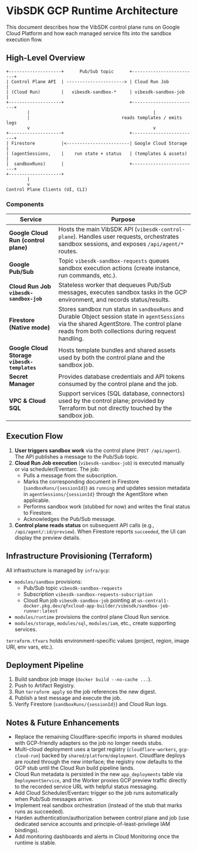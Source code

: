 # VibSDK GCP Runtime Architecture

This document describes how the VibSDK control plane runs on Google Cloud Platform and how each managed service fits into the sandbox execution flow.

## High-Level Overview

```
+--------------------+      Pub/Sub topic      +-------------------------+
| Control Plane API  | ----------------------> | Cloud Run Job           |
| (Cloud Run)        |   vibesdk-sandbox-*     | vibesdk-sandbox-job     |
+--------------------+                         +-------------------------+
        |                                               |
        |                                   reads templates / emits logs
        v                                               v
+--------------------+                         +-------------------------+
| Firestore          |<------------------------| Google Cloud Storage    |
| (agentSessions,    |    run state + status   | (templates & assets)    |
|  sandboxRuns)      |                         +-------------------------+
+--------------------+
        |
        v
Control Plane Clients (UI, CLI)
```

### Components

| Service | Purpose |
|---------|---------|
| **Google Cloud Run (control plane)** | Hosts the main VibSDK API (`vibesdk-control-plane`). Handles user requests, orchestrates sandbox sessions, and exposes `/api/agent/*` routes. |
| **Google Pub/Sub** | Topic `vibesdk-sandbox-requests` queues sandbox execution actions (create instance, run commands, etc.). |
| **Cloud Run Job `vibesdk-sandbox-job`** | Stateless worker that dequeues Pub/Sub messages, executes sandbox tasks in the GCP environment, and records status/results. |
| **Firestore (Native mode)** | Stores sandbox run status in `sandboxRuns` and Durable Object session state in `agentSessions` via the shared AgentStore. The control plane reads from both collections during request handling. |
| **Google Cloud Storage `vibesdk-templates`** | Hosts template bundles and shared assets used by both the control plane and the sandbox job. |
| **Secret Manager** | Provides database credentials and API tokens consumed by the control plane and the job. |
| **VPC & Cloud SQL** | Support services (SQL database, connectors) used by the control plane; provided by Terraform but not directly touched by the sandbox job. |

## Execution Flow

1. **User triggers sandbox work** via the control plane (`POST /api/agent`). The API publishes a message to the Pub/Sub topic.
2. **Cloud Run Job execution** (`vibesdk-sandbox-job`) is executed manually or via scheduler/Eventarc. The job:
   - Pulls a message from the subscription.
   - Marks the corresponding document in Firestore (`sandboxRuns/{sessionId}`) as `running` and updates session metadata in `agentSessions/{sessionId}` through the AgentStore when applicable.
   - Performs sandbox work (stubbed for now) and writes the final status to Firestore.
   - Acknowledges the Pub/Sub message.
3. **Control plane reads status** on subsequent API calls (e.g., `/api/agent/:id/preview`). When Firestore reports `succeeded`, the UI can display the preview details.

## Infrastructure Provisioning (Terraform)

All infrastructure is managed by `infra/gcp`:

* `modules/sandbox` provisions:
  - Pub/Sub topic `vibesdk-sandbox-requests`
  - Subscription `vibesdk-sandbox-requests-subscription`
  - Cloud Run job `vibesdk-sandbox-job` pointing at `us-central1-docker.pkg.dev/qfxcloud-app-builder/vibesdk/sandbox-job-runner:latest`
* `modules/runtime` provisions the control plane Cloud Run service.
* `modules/storage`, `modules/sql`, `modules/iam`, etc., create supporting services.

`terraform.tfvars` holds environment-specific values (project, region, image URI, env vars, etc.).

## Deployment Pipeline

1. Build sandbox job image (`docker build --no-cache ...`).
2. Push to Artifact Registry.
3. Run `terraform apply` so the job references the new digest.
4. Publish a test message and execute the job.
5. Verify Firestore (`sandboxRuns/{sessionId}`) and Cloud Run logs.

## Notes & Future Enhancements

* Replace the remaining Cloudflare-specific imports in shared modules with GCP-friendly adapters so the job no longer needs stubs.
* Multi-cloud deployment uses a target registry (`cloudflare-workers`, `gcp-cloud-run`) backed by `shared/platform/deployment`. Cloudflare deploys are routed through the new interface; the registry now defaults to the GCP stub until the Cloud Run build pipeline lands.
* Cloud Run metadata is persisted in the new `app_deployments` table via `DeploymentService`, and the Worker proxies GCP preview traffic directly to the recorded service URL with helpful status messaging.
* Add Cloud Scheduler/Eventarc trigger so the job runs automatically when Pub/Sub messages arrive.
* Implement real sandbox orchestration (instead of the stub that marks runs as succeeded).
* Harden authentication/authorization between control plane and job (use dedicated service accounts and principle-of-least-privilege IAM bindings).
* Add monitoring dashboards and alerts in Cloud Monitoring once the runtime is stable.
